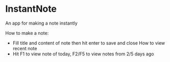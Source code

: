 # InstantNote
An app for making a note instantly

How to make a note:
- Fill title and content of note then hit enter to save and close
How to view recent note
- Hit F1 to view note of today, F2/F5 to view notes from 2/5 days ago

